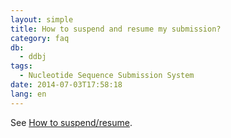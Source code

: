```yaml
---
layout: simple
title: How to suspend and resume my submission?
category: faq
db:
  - ddbj
tags: 
  - Nucleotide Sequence Submission System
date: 2014-07-03T17:58:18
lang: en
---
```


See [How to suspend/resume](/ddbj/web-submission-help-e.html#flow-2-1). 
